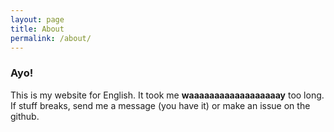 ```yaml
---
layout: page
title: About
permalink: /about/
---
```

### Ayo!
This is my website for English.
It took me **waaaaaaaaaaaaaaaaaay** too long.
If stuff breaks, send me a message (you have it) or make an issue on the github.

